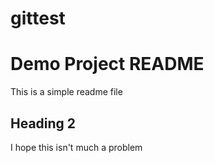 # gittest

# Demo Project README

This is a simple readme file

## Heading 2
I hope this isn't much a problem
